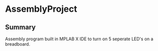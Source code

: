 # AssemblyProject

## Summary

Assembly program built in MPLAB X IDE to turn on 5 seperate LED's on a breadboard.
